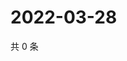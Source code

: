 # 2022-03-28

共 0 条

<!-- BEGIN WEIBO -->
<!-- 最后更新时间 Mon Mar 28 2022 10:39:50 GMT+0800 (China Standard Time) -->

<!-- END WEIBO -->
